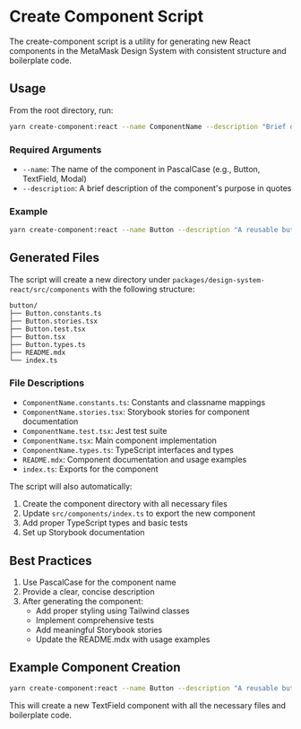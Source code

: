 # Create Component Script

The create-component script is a utility for generating new React components in the MetaMask Design System with consistent structure and boilerplate code.

## Usage

From the root directory, run:

```bash
yarn create-component:react --name ComponentName --description "Brief description of the component"
```

### Required Arguments

- `--name`: The name of the component in PascalCase (e.g., Button, TextField, Modal)
- `--description`: A brief description of the component's purpose in quotes

### Example

```bash
yarn create-component:react --name Button --description "A reusable button component that supports different variants and sizes"
```

## Generated Files

The script will create a new directory under `packages/design-system-react/src/components` with the following structure:

```
button/
├── Button.constants.ts
├── Button.stories.tsx
├── Button.test.tsx
├── Button.tsx
├── Button.types.ts
├── README.mdx
└── index.ts
```

### File Descriptions

- `ComponentName.constants.ts`: Constants and classname mappings
- `ComponentName.stories.tsx`: Storybook stories for component documentation
- `ComponentName.test.tsx`: Jest test suite
- `ComponentName.tsx`: Main component implementation
- `ComponentName.types.ts`: TypeScript interfaces and types
- `README.mdx`: Component documentation and usage examples
- `index.ts`: Exports for the component

The script will also automatically:

1. Create the component directory with all necessary files
2. Update `src/components/index.ts` to export the new component
3. Add proper TypeScript types and basic tests
4. Set up Storybook documentation

## Best Practices

1. Use PascalCase for the component name
2. Provide a clear, concise description
3. After generating the component:
   - Add proper styling using Tailwind classes
   - Implement comprehensive tests
   - Add meaningful Storybook stories
   - Update the README.mdx with usage examples

## Example Component Creation

```bash
yarn create-component:react --name Button --description "A reusable button component that supports different variants and sizes"
```

This will create a new TextField component with all the necessary files and boilerplate code.
